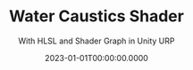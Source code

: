 ---
date: '2023-01-01T00:00:00.0000'
priority: -5
videosNames:
  - 1.mp4
  - 2.mp4
  - 3.mp4
  - 4.mp4
  - 5.mp4
  - 6.mp4
  - 7.mp4
  - 8.mp4
  - 9.mp4
imagesNames:
  - 0.jpg
  - 5.jpg
  - 6.jpg
  - 7.jpg
  - 8.jpg
  - 9.jpg
  - 10.jpg
  - 11.jpg
  - 12.jpg
  - 13.jpg
youtubeVideoIds:
  - ofLYUlhoxAI
title: Water Caustics Shader
subtitle: With HLSL and Shader Graph in Unity URP
description:
  - Water Caustics Shader with dynamic configurations.
implementationDetails:
  - Using HLSL to get the Main Light data, including direction, color and
    distance/shadow attenuations.
  - Triplanar Projection + UVs Rotation + Animated UVs Offset implemented in
    HLSL.
  - Tiling, Offset, Speed and Rotation of the Caustics Texture, using a Custom
    Function Node in Shader Graph.
  - Distortion of the Caustics Texture using a Simple Noise Node, and some
    dynamic configurations.
  - Oclussion of the Caustics using the Distance/Shadow Attenuation from the
    Main Light, also using a basic Lambert Shading.
  - Using Global/Ambient Illumination to incorporate the Scene Ambient Lighting
    into the mix.
  - Masking the Caustics and adding it onto the Albedo Main Texture for the
    surfaces.
tags:
  - Shader Graph
  - HLSL
  - URP
  - Unity
technology: UnityEngine
category: Shaders
---